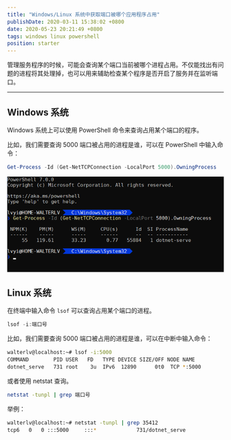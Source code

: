 ```yaml
---
title: "Windows/Linux 系统中获取端口被哪个应用程序占用"
publishDate: 2020-03-11 15:38:02 +0800
date: 2020-05-23 20:21:49 +0800
tags: windows linux powershell
position: starter
---
```


管理服务程序的时候，可能会查询某个端口当前被哪个进程占用。不仅能找出有问题的进程将其处理掉，也可以用来辅助检查某个程序是否开启了服务并在监听端口。

---

<div id="toc"></div>

## Windows 系统

Windows 系统上可以使用 PowerShell 命令来查询占用某个端口的程序。

比如，我们需要查询 5000 端口被占用的进程是谁，可以在 PowerShell 中输入命令：

```powershell
Get-Process -Id (Get-NetTCPConnection -LocalPort 5000).OwningProcess
```

![查询占用某端口的进程](/static/posts/2020-03-11-15-04-19.png)

## Linux 系统

在终端中输入命令 `lsof` 可以查询占用某个端口的进程。

```powershell
lsof -i:端口号
```

比如，我们需要查询 5000 端口被占用的进程是谁，可以在中断中输入命令：

```bash
walterlv@localhost:~# lsof -i:5000
COMMAND        PID USER   FD   TYPE DEVICE SIZE/OFF NODE NAME
dotnet_serve   731 root    3u  IPv6  12890      0t0  TCP *:5000
```

或者使用 netstat 查询。

```bash
netstat -tunpl | grep 端口号
```

举例：

```bash
walterlv@localhost:~# netstat -tunpl | grep 35412
tcp6   0   0 :::5000     :::*             731/dotnet_serve
```
